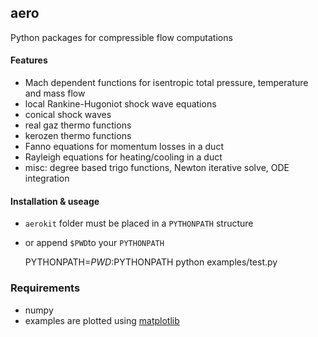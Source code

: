 aero
----

Python packages for compressible flow computations

#### Features
* Mach dependent functions for isentropic total pressure, temperature and mass flow
* local Rankine-Hugoniot shock wave equations
* conical shock waves
* real gaz thermo functions
* kerozen  thermo functions
* Fanno    equations for momentum losses in a duct
* Rayleigh equations for heating/cooling in a duct
* misc: degree based trigo functions, Newton iterative solve, ODE integration

#### Installation & useage
* `aerokit` folder must be placed in a `PYTHONPATH` structure
* or append `$PWD`to your `PYTHONPATH`

    PYTHONPATH=$PWD:$PYTHONPATH python examples/test.py

### Requirements
* numpy
* examples are plotted using [matplotlib](http://matplotlib.org)
